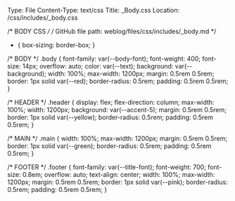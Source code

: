 Type: File
Content-Type: text/css
Title: _Body.css
Location: /css/includes/_body.css

/* BODY CSS */
/* GitHub file path:
weblog/files/css/includes/_body.md */
* {
  box-sizing: border-box;
}

/* BODY */
.body {
  font-family: var(--body-font);
  font-weight: 400;
  font-size: 14px;
  overflow: auto;
  color: var(--text);
  background: var(--background);
  width: 100%;
  max-width: 1200px;
  margin: 0.5rem 0.5rem;
  border: 1px solid var(--red);
  border-radius: 0.5rem;
  padding: 0.5rem 0.5rem;
}

/* HEADER */
.header {
  display: flex;
  flex-direction: column;
  max-width: 100%;
  width: 1200px;
  background: var(--accent-5);
  margin: 0.5rem 0.5rem;
  border: 1px solid var(--yellow);
  border-radius: 0.5rem;
  padding: 0.5rem 0.5rem;
}

/* MAIN */
.main {
  width: 100%;
  max-width: 1200px;
  margin: 0.5rem 0.5rem;
  border: 1px solid var(--green);
  border-radius: 0.5rem;
  padding: 0.5rem 0.5rem;
}

/* FOOTER */
.footer {
  font-family: var(--title-font);
  font-weight: 700;
  font-size: 0.8em;
  overflow: auto;
  text-align: center;
  width: 100%;
  max-width: 1200px;
  margin: 0.5rem 0.5rem;
  border: 1px solid var(--pink);
  border-radius: 0.5rem;
  padding: 0.5rem 0.5rem;
}
